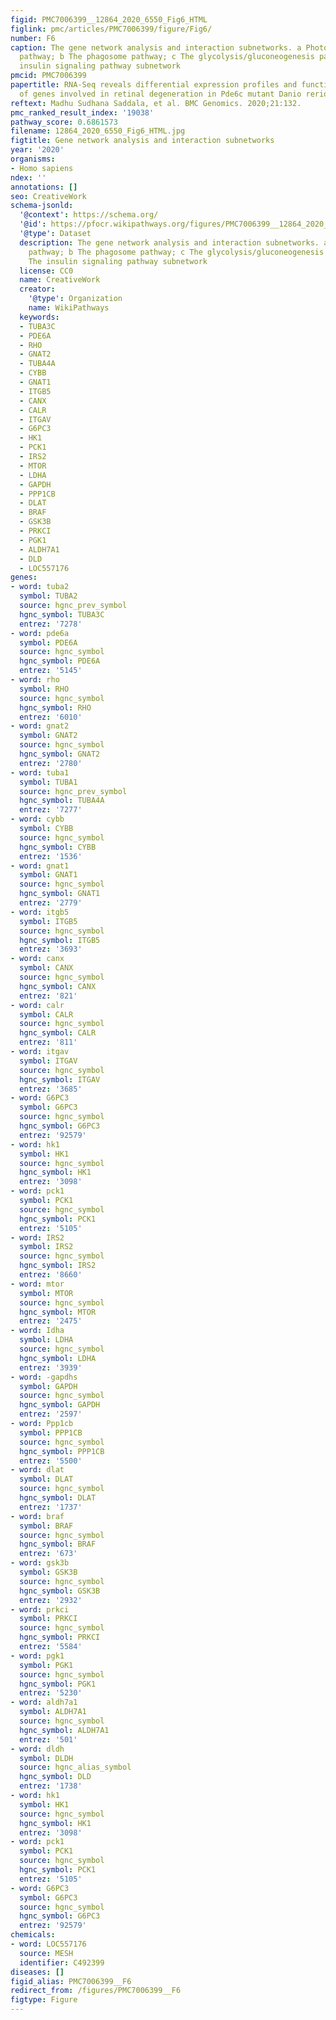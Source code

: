 ```yaml
---
figid: PMC7006399__12864_2020_6550_Fig6_HTML
figlink: pmc/articles/PMC7006399/figure/Fig6/
number: F6
caption: The gene network analysis and interaction subnetworks. a Phototransduction
  pathway; b The phagosome pathway; c The glycolysis/gluconeogenesis pathway; D The
  insulin signaling pathway subnetwork
pmcid: PMC7006399
papertitle: RNA-Seq reveals differential expression profiles and functional annotation
  of genes involved in retinal degeneration in Pde6c mutant Danio rerio.
reftext: Madhu Sudhana Saddala, et al. BMC Genomics. 2020;21:132.
pmc_ranked_result_index: '19038'
pathway_score: 0.6861573
filename: 12864_2020_6550_Fig6_HTML.jpg
figtitle: Gene network analysis and interaction subnetworks
year: '2020'
organisms:
- Homo sapiens
ndex: ''
annotations: []
seo: CreativeWork
schema-jsonld:
  '@context': https://schema.org/
  '@id': https://pfocr.wikipathways.org/figures/PMC7006399__12864_2020_6550_Fig6_HTML.html
  '@type': Dataset
  description: The gene network analysis and interaction subnetworks. a Phototransduction
    pathway; b The phagosome pathway; c The glycolysis/gluconeogenesis pathway; D
    The insulin signaling pathway subnetwork
  license: CC0
  name: CreativeWork
  creator:
    '@type': Organization
    name: WikiPathways
  keywords:
  - TUBA3C
  - PDE6A
  - RHO
  - GNAT2
  - TUBA4A
  - CYBB
  - GNAT1
  - ITGB5
  - CANX
  - CALR
  - ITGAV
  - G6PC3
  - HK1
  - PCK1
  - IRS2
  - MTOR
  - LDHA
  - GAPDH
  - PPP1CB
  - DLAT
  - BRAF
  - GSK3B
  - PRKCI
  - PGK1
  - ALDH7A1
  - DLD
  - LOC557176
genes:
- word: tuba2
  symbol: TUBA2
  source: hgnc_prev_symbol
  hgnc_symbol: TUBA3C
  entrez: '7278'
- word: pde6a
  symbol: PDE6A
  source: hgnc_symbol
  hgnc_symbol: PDE6A
  entrez: '5145'
- word: rho
  symbol: RHO
  source: hgnc_symbol
  hgnc_symbol: RHO
  entrez: '6010'
- word: gnat2
  symbol: GNAT2
  source: hgnc_symbol
  hgnc_symbol: GNAT2
  entrez: '2780'
- word: tuba1
  symbol: TUBA1
  source: hgnc_prev_symbol
  hgnc_symbol: TUBA4A
  entrez: '7277'
- word: cybb
  symbol: CYBB
  source: hgnc_symbol
  hgnc_symbol: CYBB
  entrez: '1536'
- word: gnat1
  symbol: GNAT1
  source: hgnc_symbol
  hgnc_symbol: GNAT1
  entrez: '2779'
- word: itgb5
  symbol: ITGB5
  source: hgnc_symbol
  hgnc_symbol: ITGB5
  entrez: '3693'
- word: canx
  symbol: CANX
  source: hgnc_symbol
  hgnc_symbol: CANX
  entrez: '821'
- word: calr
  symbol: CALR
  source: hgnc_symbol
  hgnc_symbol: CALR
  entrez: '811'
- word: itgav
  symbol: ITGAV
  source: hgnc_symbol
  hgnc_symbol: ITGAV
  entrez: '3685'
- word: G6PC3
  symbol: G6PC3
  source: hgnc_symbol
  hgnc_symbol: G6PC3
  entrez: '92579'
- word: hk1
  symbol: HK1
  source: hgnc_symbol
  hgnc_symbol: HK1
  entrez: '3098'
- word: pck1
  symbol: PCK1
  source: hgnc_symbol
  hgnc_symbol: PCK1
  entrez: '5105'
- word: IRS2
  symbol: IRS2
  source: hgnc_symbol
  hgnc_symbol: IRS2
  entrez: '8660'
- word: mtor
  symbol: MTOR
  source: hgnc_symbol
  hgnc_symbol: MTOR
  entrez: '2475'
- word: Idha
  symbol: LDHA
  source: hgnc_symbol
  hgnc_symbol: LDHA
  entrez: '3939'
- word: -gаpdhs
  symbol: GAPDH
  source: hgnc_symbol
  hgnc_symbol: GAPDH
  entrez: '2597'
- word: Ppp1cb
  symbol: PPP1CB
  source: hgnc_symbol
  hgnc_symbol: PPP1CB
  entrez: '5500'
- word: dlat
  symbol: DLAT
  source: hgnc_symbol
  hgnc_symbol: DLAT
  entrez: '1737'
- word: braf
  symbol: BRAF
  source: hgnc_symbol
  hgnc_symbol: BRAF
  entrez: '673'
- word: gsk3b
  symbol: GSK3B
  source: hgnc_symbol
  hgnc_symbol: GSK3B
  entrez: '2932'
- word: prkci
  symbol: PRKCI
  source: hgnc_symbol
  hgnc_symbol: PRKCI
  entrez: '5584'
- word: pgk1
  symbol: PGK1
  source: hgnc_symbol
  hgnc_symbol: PGK1
  entrez: '5230'
- word: aldh7a1
  symbol: ALDH7A1
  source: hgnc_symbol
  hgnc_symbol: ALDH7A1
  entrez: '501'
- word: dldh
  symbol: DLDH
  source: hgnc_alias_symbol
  hgnc_symbol: DLD
  entrez: '1738'
- word: hk1
  symbol: HK1
  source: hgnc_symbol
  hgnc_symbol: HK1
  entrez: '3098'
- word: pck1
  symbol: PCK1
  source: hgnc_symbol
  hgnc_symbol: PCK1
  entrez: '5105'
- word: G6PC3
  symbol: G6PC3
  source: hgnc_symbol
  hgnc_symbol: G6PC3
  entrez: '92579'
chemicals:
- word: LOC557176
  source: MESH
  identifier: C492399
diseases: []
figid_alias: PMC7006399__F6
redirect_from: /figures/PMC7006399__F6
figtype: Figure
---
```

